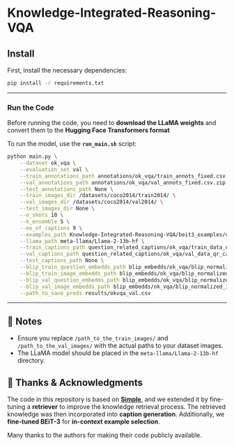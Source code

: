 # Knowledge-Integrated-Reasoning-VQA

## Install

First, install the necessary dependencies:

```bash
pip install -r requirements.txt
```

---

### **Run the Code**
Before running the code, you need to **download the LLaMA weights** and convert them to the **Hugging Face Transformers format**

To run the model, use the **`run_main.sh`** script:

```bash
python main.py \
    --dataset ok_vqa \
    --evaluation_set val \
    --train_annotations_path annotations/ok_vqa/train_annots_fixed.csv.zip \
    --val_annotations_path annotations/ok_vqa/val_annots_fixed.csv.zip \
    --test_annotations_path None \
    --train_images_dir /datasets/coco2014/train2014/ \
    --val_images_dir /datasets/coco2014/val2014/ \
    --test_images_dir None \
    --n_shots 10 \
    --k_ensemble 5 \
    --no_of_captions 9 \
    --examples_path Knowledge-Integrated-Reasoning-VQA/beit3_examples/ok_vqa/examples.json \
    --llama_path meta-llama/Llama-2-13b-hf \
    --train_captions_path question_related_captions/ok_vqa/train_data_qr_captions_csv \
    --val_captions_path question_related_captions/ok_vqa/val_data_qr_captions_csv \
    --test_captions_path None \
    --blip_train_question_embedds_path blip_embedds/ok_vqa/blip_normalized_q_embedds/blip_train_question_embedds.csv.zip \
    --blip_train_image_embedds_path blip_embedds/ok_vqa/blip_normalized_i_embedds/blip_train_image_embedds.csv.zip \
    --blip_val_question_embedds_path blip_embedds/ok_vqa/blip_normalized_q_embedds/blip_val_question_embedds.csv.zip \
    --blip_val_image_embedds_path blip_embedds/ok_vqa/blip_normalized_i_embedds/blip_val_image_embedds.csv.zip \
    --path_to_save_preds results/okvqa_val.csv
```

---

## 📌 Notes
- Ensure you replace `/path_to_the_train_images/` and `/path_to_the_val_images/` with the actual paths to your dataset images.
- The LLaMA model should be placed in the `meta-llama/Llama-2-13b-hf` directory.

## 🙌 Thanks & Acknowledgments
The code in this repository is based on **[Simple](https://github.com/alexandrosXe/A-Simple-Baseline-For-Knowledge-Based-VQA)**, and we extended it by fine-tuning a **retriever** to improve the knowledge retrieval process. The retrieved knowledge was then incorporated into **caption generation**. Additionally, we **fine-tuned BEiT-3** for **in-context example selection**.  

Many thanks to the authors for making their code publicly available.

